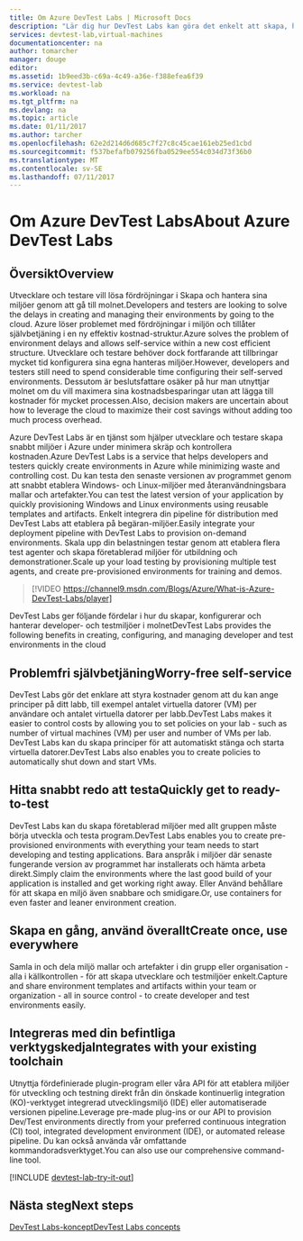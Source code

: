 ```yaml
---
title: Om Azure DevTest Labs | Microsoft Docs
description: "Lär dig hur DevTest Labs kan göra det enkelt att skapa, hantera och övervaka virtuella Azure-datorer"
services: devtest-lab,virtual-machines
documentationcenter: na
author: tomarcher
manager: douge
editor: 
ms.assetid: 1b9eed3b-c69a-4c49-a36e-f388efea6f39
ms.service: devtest-lab
ms.workload: na
ms.tgt_pltfrm: na
ms.devlang: na
ms.topic: article
ms.date: 01/11/2017
ms.author: tarcher
ms.openlocfilehash: 62e2d214d6d685c7f27c8c45cae161eb25ed1cbd
ms.sourcegitcommit: f537befafb079256fba0529ee554c034d73f36b0
ms.translationtype: MT
ms.contentlocale: sv-SE
ms.lasthandoff: 07/11/2017
---
```

# <a name="about-azure-devtest-labs"></a><span data-ttu-id="e674a-103">Om Azure DevTest Labs</span><span class="sxs-lookup"><span data-stu-id="e674a-103">About Azure DevTest Labs</span></span>
## <a name="overview"></a><span data-ttu-id="e674a-104">Översikt</span><span class="sxs-lookup"><span data-stu-id="e674a-104">Overview</span></span>
<span data-ttu-id="e674a-105">Utvecklare och testare vill lösa fördröjningar i Skapa och hantera sina miljöer genom att gå till molnet.</span><span class="sxs-lookup"><span data-stu-id="e674a-105">Developers and testers are looking to solve the delays in creating and managing their environments by going to the cloud.</span></span>  <span data-ttu-id="e674a-106">Azure löser problemet med fördröjningar i miljön och tillåter självbetjäning i en ny effektiv kostnad-struktur.</span><span class="sxs-lookup"><span data-stu-id="e674a-106">Azure solves the problem of environment delays and allows self-service within a new cost efficient structure.</span></span>  <span data-ttu-id="e674a-107">Utvecklare och testare behöver dock fortfarande att tillbringar mycket tid konfigurera sina egna hanteras miljöer.</span><span class="sxs-lookup"><span data-stu-id="e674a-107">However, developers and testers still need to spend considerable time configuring their self-served environments.</span></span> <span data-ttu-id="e674a-108">Dessutom är beslutsfattare osäker på hur man utnyttjar molnet om du vill maximera sina kostnadsbesparingar utan att lägga till kostnader för mycket processen.</span><span class="sxs-lookup"><span data-stu-id="e674a-108">Also, decision makers are uncertain about how to leverage the cloud to maximize their cost savings without adding too much process overhead.</span></span>

<span data-ttu-id="e674a-109">Azure DevTest Labs är en tjänst som hjälper utvecklare och testare skapa snabbt miljöer i Azure under minimera skräp och kontrollera kostnaden.</span><span class="sxs-lookup"><span data-stu-id="e674a-109">Azure DevTest Labs is a service that helps developers and testers quickly create environments in Azure while minimizing waste and controlling cost.</span></span> <span data-ttu-id="e674a-110">Du kan testa den senaste versionen av programmet genom att snabbt etablera Windows- och Linux-miljöer med återanvändningsbara mallar och artefakter.</span><span class="sxs-lookup"><span data-stu-id="e674a-110">You can test the latest version of your application by quickly provisioning Windows and Linux environments using reusable templates and artifacts.</span></span> <span data-ttu-id="e674a-111">Enkelt integrera din pipeline för distribution med DevTest Labs att etablera på begäran-miljöer.</span><span class="sxs-lookup"><span data-stu-id="e674a-111">Easily integrate your deployment pipeline with DevTest Labs to provision on-demand environments.</span></span> <span data-ttu-id="e674a-112">Skala upp din belastningen testar genom att etablera flera test agenter och skapa företablerad miljöer för utbildning och demonstrationer.</span><span class="sxs-lookup"><span data-stu-id="e674a-112">Scale up your load testing by provisioning multiple test agents, and create pre-provisioned environments for training and demos.</span></span>

> [!VIDEO https://channel9.msdn.com/Blogs/Azure/What-is-Azure-DevTest-Labs/player]
> 
> 

<span data-ttu-id="e674a-113">DevTest Labs ger följande fördelar i hur du skapar, konfigurerar och hanterar developer- och testmiljöer i molnet</span><span class="sxs-lookup"><span data-stu-id="e674a-113">DevTest Labs provides the following benefits in creating, configuring, and managing developer and test environments in the cloud</span></span>

## <a name="worry-free-self-service"></a><span data-ttu-id="e674a-114">Problemfri självbetjäning</span><span class="sxs-lookup"><span data-stu-id="e674a-114">Worry-free self-service</span></span>
<span data-ttu-id="e674a-115">DevTest Labs gör det enklare att styra kostnader genom att du kan ange principer på ditt labb, till exempel antalet virtuella datorer (VM) per användare och antalet virtuella datorer per labb.</span><span class="sxs-lookup"><span data-stu-id="e674a-115">DevTest Labs makes it easier to control costs by allowing you to set policies on your lab - such as number of virtual machines (VM) per user and number of VMs per lab.</span></span> <span data-ttu-id="e674a-116">DevTest Labs kan du skapa principer för att automatiskt stänga och starta virtuella datorer.</span><span class="sxs-lookup"><span data-stu-id="e674a-116">DevTest Labs also enables you to create policies to automatically shut down and start VMs.</span></span>

## <a name="quickly-get-to-ready-to-test"></a><span data-ttu-id="e674a-117">Hitta snabbt redo att testa</span><span class="sxs-lookup"><span data-stu-id="e674a-117">Quickly get to ready-to-test</span></span>
<span data-ttu-id="e674a-118">DevTest Labs kan du skapa företablerad miljöer med allt gruppen måste börja utveckla och testa program.</span><span class="sxs-lookup"><span data-stu-id="e674a-118">DevTest Labs enables you to create pre-provisioned environments with everything your team needs to start developing and testing applications.</span></span> <span data-ttu-id="e674a-119">Bara anspråk i miljöer där senaste fungerande version av programmet har installerats och hämta arbeta direkt.</span><span class="sxs-lookup"><span data-stu-id="e674a-119">Simply claim the environments where the last good build of your application is installed and get working right away.</span></span> <span data-ttu-id="e674a-120">Eller Använd behållare för att skapa en miljö även snabbare och smidigare.</span><span class="sxs-lookup"><span data-stu-id="e674a-120">Or, use containers for even faster and leaner environment creation.</span></span>

## <a name="create-once-use-everywhere"></a><span data-ttu-id="e674a-121">Skapa en gång, använd överallt</span><span class="sxs-lookup"><span data-stu-id="e674a-121">Create once, use everywhere</span></span>
<span data-ttu-id="e674a-122">Samla in och dela miljö mallar och artefakter i din grupp eller organisation - alla i källkontrollen - för att skapa utvecklare och testmiljöer enkelt.</span><span class="sxs-lookup"><span data-stu-id="e674a-122">Capture and share environment templates and artifacts within your team or organization - all in source control - to create developer and test environments easily.</span></span>

## <a name="integrates-with-your-existing-toolchain"></a><span data-ttu-id="e674a-123">Integreras med din befintliga verktygskedja</span><span class="sxs-lookup"><span data-stu-id="e674a-123">Integrates with your existing toolchain</span></span>
<span data-ttu-id="e674a-124">Utnyttja fördefinierade plugin-program eller våra API för att etablera miljöer för utveckling och testning direkt från din önskade kontinuerlig integration (KO)-verktyget integrerad utvecklingsmiljö (IDE) eller automatiserade versionen pipeline.</span><span class="sxs-lookup"><span data-stu-id="e674a-124">Leverage pre-made plug-ins or our API to provision Dev/Test environments directly from your preferred continuous integration (CI) tool, integrated development environment (IDE), or automated release pipeline.</span></span> <span data-ttu-id="e674a-125">Du kan också använda vår omfattande kommandoradsverktyget.</span><span class="sxs-lookup"><span data-stu-id="e674a-125">You can also use our comprehensive command-line tool.</span></span>


[!INCLUDE [devtest-lab-try-it-out](../../includes/devtest-lab-try-it-out.md)]

## <a name="next-steps"></a><span data-ttu-id="e674a-126">Nästa steg</span><span class="sxs-lookup"><span data-stu-id="e674a-126">Next steps</span></span>
[<span data-ttu-id="e674a-127">DevTest Labs-koncept</span><span class="sxs-lookup"><span data-stu-id="e674a-127">DevTest Labs concepts</span></span>](devtest-lab-concepts.md)

